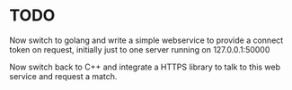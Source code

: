 # TODO

Now switch to golang and write a simple webservice to provide a connect token on request, initially just to one server running on 127.0.0.1:50000

Now switch back to C++ and integrate a HTTPS library to talk to this web service and request a match.
